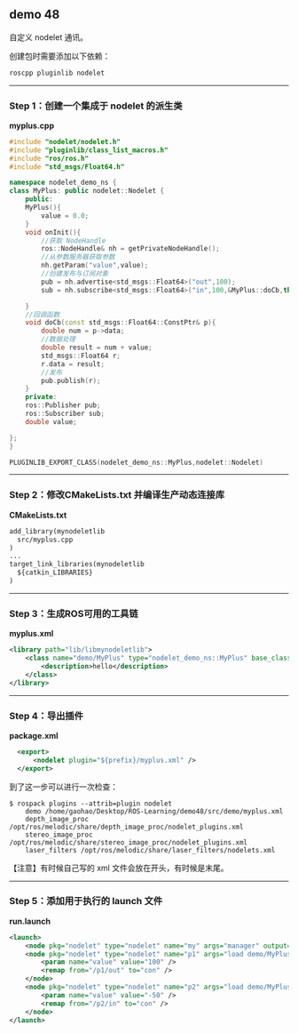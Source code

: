 ## demo 48

自定义 nodelet 通讯。

创建包时需要添加以下依赖：
```txt
roscpp pluginlib nodelet
```

----

### **Step 1**：创建一个集成于 nodelet 的派生类 
**myplus.cpp**
```cpp
#include "nodelet/nodelet.h"
#include "pluginlib/class_list_macros.h"
#include "ros/ros.h"
#include "std_msgs/Float64.h"

namespace nodelet_demo_ns {
class MyPlus: public nodelet::Nodelet {
    public:
    MyPlus(){
        value = 0.0;
    }
    void onInit(){
        //获取 NodeHandle
        ros::NodeHandle& nh = getPrivateNodeHandle();
        //从参数服务器获取参数
        nh.getParam("value",value);
        //创建发布与订阅对象
        pub = nh.advertise<std_msgs::Float64>("out",100);
        sub = nh.subscribe<std_msgs::Float64>("in",100,&MyPlus::doCb,this);

    }
    //回调函数
    void doCb(const std_msgs::Float64::ConstPtr& p){
        double num = p->data;
        //数据处理
        double result = num + value;
        std_msgs::Float64 r;
        r.data = result;
        //发布
        pub.publish(r);
    }
    private:
    ros::Publisher pub;
    ros::Subscriber sub;
    double value;

};
}

PLUGINLIB_EXPORT_CLASS(nodelet_demo_ns::MyPlus,nodelet::Nodelet)
```

----

### **Step 2**：修改CMakeLists.txt 并编译生产动态连接库
**CMakeLists.txt**
```txt
add_library(mynodeletlib
  src/myplus.cpp
)
...
target_link_libraries(mynodeletlib
  ${catkin_LIBRARIES}
)

```

----

### **Step 3**：生成ROS可用的工具链
**myplus.xml**
```xml
<library path="lib/libmynodeletlib">
    <class name="demo/MyPlus" type="nodelet_demo_ns::MyPlus" base_class_type="nodelet::Nodelet" >
        <description>hello</description>
    </class>
</library>
```

----

### **Step 4**：导出插件
**package.xml**
```xml
  <export>
      <nodelet plugin="${prefix}/myplus.xml" />
  </export>
```

到了这一步可以进行一次检查：
```shell
$ rospack plugins --attrib=plugin nodelet
    demo /home/gaohao/Desktop/ROS-Learning/demo48/src/demo/myplus.xml
    depth_image_proc /opt/ros/melodic/share/depth_image_proc/nodelet_plugins.xml
    stereo_image_proc /opt/ros/melodic/share/stereo_image_proc/nodelet_plugins.xml
    laser_filters /opt/ros/melodic/share/laser_filters/nodelets.xml
```
【注意】有时候自己写的 xml 文件会放在开头，有时候是末尾。

----

### **Step 5**：添加用于执行的 launch 文件
**run.launch**
```xml
<launch>
    <node pkg="nodelet" type="nodelet" name="my" args="manager" output="screen" />
    <node pkg="nodelet" type="nodelet" name="p1" args="load demo/MyPlus my" output="screen">
        <param name="value" value="100" />
        <remap from="/p1/out" to="con" />
    </node>
    <node pkg="nodelet" type="nodelet" name="p2" args="load demo/MyPlus my" output="screen">
        <param name="value" value="-50" />
        <remap from="/p2/in" to="con" />
    </node>
</launch>
```

